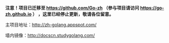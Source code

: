 

**注意！项目已迁移至 https://github.com/Go-zh （参与项目请访问 https://go-zh.github.io ） ，这里已经停止更新，敬请各位留意。**

主项目地址：http://zh-golang.appspot.com/

墙内镜像：http://docscn.studygolang.com/